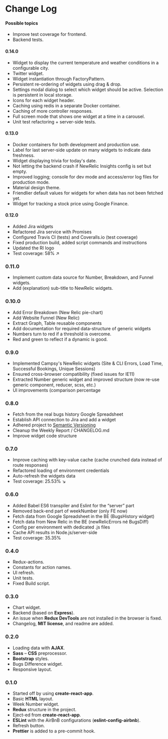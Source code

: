 # Change Log

#### Possible topics

- Improve test coverage for frontend.
- Backend tests.

#### 0.14.0

- Widget to display the current temperature and weather conditions in a configurable city.
- Twitter widget.
- Widget instantiation through FactoryPattern.
- Persistent re-ordering of widgets using drag & drop.
- Settings modal dialog to select which widget should be active. Selection is persistent in local storage.
- Icons for each widget header.
- Caching using redis in a separate Docker container.
- Caching of more controller responses.
- Full screen mode that shows one widget at a time in a carousel.
- Unit test refactoring + server-side tests.

#### 0.13.0

- Docker containers for both development and production use.
- Label for last server-side update on many widgets to indicate data freshness.
- Widget displaying trivia for today's date.
- Not letting the backend crash if NewRelic Insights config is set but empty.
- Improved logging; console for dev mode and access/error log files for production mode. 
- Material design theme.
- Friendlier default values for widgets for when data has not been fetched yet.
- Widget for tracking a stock price using Google Finance. 

#### 0.12.0

- Added Jira widgets
- Refactored Jira service with Promises
- Configured Travis CI (tests) and Coveralls.io (test coverage)
- Fixed production build, added script commands and instructions
- Updated the RI logo
- Test coverage: 58% ↗

### 0.11.0

- Implement custom data source for Number, Breakdown, and Funnel widgets.
- Add (explanation) sub-title to NewRelic widgets.

### 0.10.0

- Add Error Breakdown (New Relic pie-chart)
- Add Website Funnel (New Relic)
- Extract Graph, Table reusable components
- Add documentation for required data-structure of generic widgets
- Numbers turn to red if a threshold is overcome.
- Red and green to reflect if a dynamic is good.

### 0.9.0

- Implemented Campsy's NewRelic widgets (Site & CLI Errors, Load Time, Successful Bookings, Unique Sessions)
- Ensured cross-browser compatibility (fixed issues for IE11)
- Extracted Number generic widget and improved structure (now re-use generic component, reducer, scss, etc.)
- UI improvements (comparison percentage

### 0.8.0

- Fetch from the real bugs history Google Spreadsheet
- Establish API connection to Jira and add a widget
- Adhered project to [Semantic Versioning](http://semver.org/)
- Cleanup the Weekly Report / CHANGELOG.md
- Improve widget code structure

### 0.7.0

- Improve caching with key-value cache (cache crunched data instead of route responses)
- Refactored loading of environment credentials
- Auto-refresh the widgets data
- Test coverage: 25.53% ↘

### 0.6.0

- Added Babel ES6 transpiler and Eslint for the “server” part
- Removed back-end part of weekNumber (only FE now)
- Fetch data from Google Spreadsheet in the BE (BugsHistory widget)
- Fetch data from New Relic in the BE (newRelicErrors né BugsDiff)
- Config per environment with dedicated .js files
- Cache API results in Node.js/server-side
- Test coverage: 35.35%

### 0.4.0

- Redux-actions.
- Constants for action names.
- UI refresh.
- Unit tests.
- Fixed Build script.

### 0.3.0

- Chart widget.
- Backend (based on **Express**).
- An issue when **Redux DevTools** are not installed in the browser is fixed.
- Changelog, **MIT license**, and readme are added.

### 0.2.0

- Loading data with **AJAX**.
- **Sass** – **CSS** preprocessor.
- **Bootstrap** styles.
- Bugs Difference widget.
- Responsive layout.

### 0.1.0

- Started off by using **create-react-app**.
- Basic **HTML** layout.
- Week Number widget.
- **Redux** structure in the project.
- Eject-ed from **create-react-app**.
- **ESLint** with the AirBnB configurations (**eslint-config-airbnb**).
- Refresh button.
- **Prettier** is added to a pre-commit hook.
